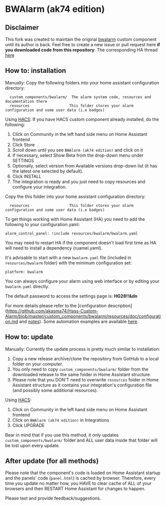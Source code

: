 # BWAlarm (ak74 edition)

## Disclaimer
This fork was created to maintain the original [bwalarm](https://github.com/gazoscalvertos/Hass-Custom-Alarm) custom component until its author is back.
Feel free to create a new issue or pull request here **if you downloaded code from this repository**.
The corresponding HA thread [here](https://community.home-assistant.io/t/bwalarm-akasma74-edition/113666)

## How to: installation

Manually:
Copy the following folders into your home assistant configuration directory:
```
  custom_components/bwalarm/  The alarm system code, resources and documentation there
  resources                  This folder stores your alarm configuration and some user data (i.e badges)
```

Using [HACS](https://github.com/custom-components/hacs):
If you have HACS custom component already installed, do the following:
1. Click on Community in the left hand side menu on Home Assistant frontend
2. Click Store
3. Scroll down until you see ```BWAlarm (ak74 edition)``` and  click on it
4. If necessary, select Show Beta from the drop-down menu under SETTINGS
5. Optionally, select version from Available versions drop-down list (it has the latest one selected by default).
6. Click INSTALL
7. The integration is ready and you just need to copy resources and configure your integration.

Copy the this folder into your home assistant configuration directory:
```
  resources                  This folder stores your alarm configuration and some user data (i.e badges)
```

To get things working with Home Assistant (HA) you need to add the following to your configuration.yaml:
```
alarm_control_panel: !include resources/bwalarm/bwalarm.yaml
```
You may need to restart HA if the component doesn't load first time as HA will need to install a dependency (ruamel.yaml).

It's advisable to start with a new ```bwalarm.yaml``` file (included in ```resources/bwalarm``` folder) with the minimum configuration set:
```
platform: bwalarm
```
You can always configure your alarm using web interface or by editing your ```bwalarm.yaml``` directly.

The default password to access the settings page is: **HG28!!&dn**

For more details please refer to the [configuration description](https://github.com/akasma74/Hass-Custom-Alarm/blob/master/custom_components/bwalarm/resources/doc/configuration.md and [notes](https://github.com/akasma74/Hass-Custom-Alarm/blob/master/custom_components/bwalarm/resources/doc/notes.md)).
Some automation examples are available [here](https://github.com/akasma74/Hass-Custom-Alarm/tree/master/custom_components/bwalarm/resources/doc/examples).

## How to: update

Manually:
Currently the update process is pretty much similar to installation:
1. Copy a new release archive/clone the repository from GotHub to a local folder on your computer.
2. You only need to copy ```custom_components/bwalarm/``` folder from the downloaded release to the same folder in Home Assistant structure.
3. Please note that you DON'T need to overwrite ```resources``` folder in Home Assistant structure as it contains your integration's configuration file (and possibly some additional resources).

Using [HACS](https://github.com/custom-components/hacs):
1. Click on Community in the left hand side menu on Home Assistant frontend
2. Click on ```BWAlarm (ak74 edition)``` in Integrations
3. Click UPGRADE

Bear in mind that if you use this method, it only updates ```custom_components/bwalarm/``` folder and ALL user data inside that folder will be lost upon every update.

## After update (for all methods)

Please note that the component's code is loaded on Home Assistant startup and the panels' code (```panel.html```) is cached by browser.
Therefore, every time you update no matter how, you HAVE to clear cache of ALL of your browsers and then RESTART Home Assistant for changes to happen.


Please test and provide feedback/suggestions.
